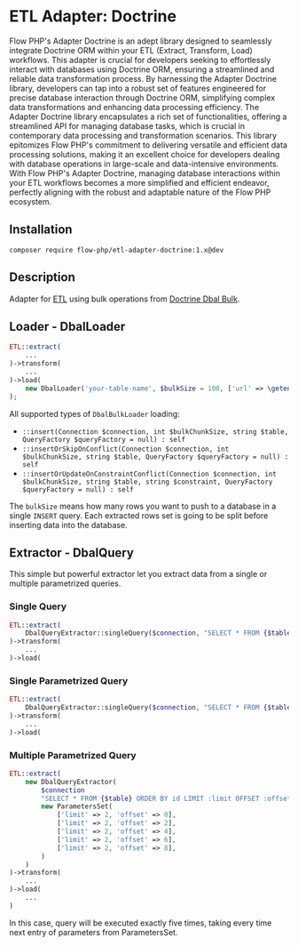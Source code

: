 # ETL Adapter: Doctrine 

Flow PHP's Adapter Doctrine is an adept library designed to seamlessly integrate Doctrine ORM within your ETL (Extract,
Transform, Load) workflows. This adapter is crucial for developers seeking to effortlessly interact with databases using
Doctrine ORM, ensuring a streamlined and reliable data transformation process. By harnessing the Adapter Doctrine
library, developers can tap into a robust set of features engineered for precise database interaction through Doctrine
ORM, simplifying complex data transformations and enhancing data processing efficiency. The Adapter Doctrine library
encapsulates a rich set of functionalities, offering a streamlined API for managing database tasks, which is crucial in
contemporary data processing and transformation scenarios. This library epitomizes Flow PHP's commitment to delivering
versatile and efficient data processing solutions, making it an excellent choice for developers dealing with database
operations in large-scale and data-intensive environments. With Flow PHP's Adapter Doctrine, managing database
interactions within your ETL workflows becomes a more simplified and efficient endeavor, perfectly aligning with the
robust and adaptable nature of the Flow PHP ecosystem.

## Installation 

```
composer require flow-php/etl-adapter-doctrine:1.x@dev
```

## Description

Adapter for [ETL](https://github.com/flow-php/etl) using bulk operations from [Doctrine Dbal Bulk](https://github.com/flow-php/doctrine-dbal-bulk).

## Loader - DbalLoader

```php
ETL::extract(
    ...
)->transform(
    ...
)->load(
    new DbalLoader('your-table-name', $bulkSize = 100, ['url' => \getenv('PGSQL_DATABASE_URL')], ['skip_conflicts' => true])
);
```

All supported types of `DbalBulkLoader` loading: 

- `::insert(Connection $connection, int $bulkChunkSize, string $table, QueryFactory $queryFactory = null) : self`
- `::insertOrSkipOnConflict(Connection $connection, int $bulkChunkSize, string $table, QueryFactory $queryFactory = null) : self`
- `::insertOrUpdateOnConstraintConflict(Connection $connection, int $bulkChunkSize, string $table, string $constraint, QueryFactory $queryFactory = null) : self`

The `bulkSize` means how many rows you want to push to a database in a single `INSERT` query. Each extracted rows set
is going to be split before inserting data into the database.


## Extractor - DbalQuery

This simple but powerful extractor let you extract data from a single or multiple parametrized queries. 

### Single Query
```php 
ETL::extract(
    DbalQueryExtractor::singleQuery($connection, "SELECT * FROM {$table} ORDER BY id")
)->transform(
    ...
)->load(
```

### Single Parametrized Query

```php 
ETL::extract(
    DbalQueryExtractor::singleQuery($connection, "SELECT * FROM {$table} WHERE id = :id", ['id' => 1])
)->transform(
    ...
)->load(
```
### Multiple Parametrized Query

```php 
ETL::extract(
    new DbalQueryExtractor(
        $connection
        "SELECT * FROM {$table} ORDER BY id LIMIT :limit OFFSET :offset",
        new ParametersSet(
            ['limit' => 2, 'offset' => 0],
            ['limit' => 2, 'offset' => 2],
            ['limit' => 2, 'offset' => 4],
            ['limit' => 2, 'offset' => 6],
            ['limit' => 2, 'offset' => 8],
        )
    )
)->transform(
    ...
)->load(
    ...
)
```

In this case, query will be executed exactly five times, taking every time next entry of parameters from ParametersSet.